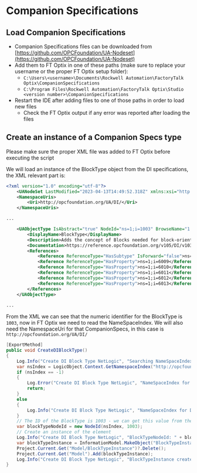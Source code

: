 # Companion Specifications

## Load Companion Specifications

- Companion Specifications files can be downloaded from [https://github.com/OPCFoundation/UA-Nodeset](https://github.com/OPCFoundation/UA-Nodeset)
- Add them to FT Optix in one of these paths (make sure to replace your username or the proper FT Optix setup folder):
    - `C:\Users\<username>\Documents\Rockwell Automation\FactoryTalk Optix\CompanionSpecifications`
    - `C:\Program Files\Rockwell Automation\FactoryTalk Optix\Studio <version number>\CompanionSpecifications`
- Restart the IDE after adding files to one of those paths in order to load new files
    - Check the FT Optix output if any error was reported after loading the files

## Create an instance of a Companion Specs type

Please make sure the proper XML file was added to FT Optix before executing the script

We will load an instance of the BlockType object from the DI specifications, the XML relevant part is:

```xml
<?xml version="1.0" encoding="utf-8"?>
    <UANodeSet LastModified="2023-04-13T14:49:52.318Z" xmlns:xsi="http://www.w3.org/2001/XMLSchema-instance" xmlns="http://opcfoundation.org/UA/2011/03/UANodeSet.xsd" xmlns:uax="http://opcfoundation.org/UA/2008/02/Types.xsd" xmlns:si="http://www.siemens.com/OPCUA/2017/SimaticNodeSetExtensions" xmlns:xsd="http://www.w3.org/2001/XMLSchema" xmlns:s1="http://opcfoundation.org/UA/Machinery/ProcessValues/Types.xsd" xmlns:s2="http://opcfoundation.org/UA/PADIM/Types.xsd" xmlns:ua="http://unifiedautomation.com/Configuration/NodeSet.xsd">
    <NamespaceUris>
        <Uri>http://opcfoundation.org/UA/DI/</Uri>
    </NamespaceUris>

...

    <UAObjectType IsAbstract="true" NodeId="ns=1;i=1003" BrowseName="1:BlockType">
        <DisplayName>BlockType</DisplayName>
        <Description>Adds the concept of Blocks needed for block-oriented FieldDevices</Description>
        <Documentation>https://reference.opcfoundation.org/v105/DI/v103/docs/4.11</Documentation>
        <References>
            <Reference ReferenceType="HasSubtype" IsForward="false">ns=1;i=1001</Reference>
            <Reference ReferenceType="HasProperty">ns=1;i=6009</Reference>
            <Reference ReferenceType="HasProperty">ns=1;i=6010</Reference>
            <Reference ReferenceType="HasProperty">ns=1;i=6011</Reference>
            <Reference ReferenceType="HasProperty">ns=1;i=6012</Reference>
            <Reference ReferenceType="HasProperty">ns=1;i=6013</Reference>
        </References>
    </UAObjectType>
    
...
```

From the XML we can see that the numeric identifier for the BlockType is `1003`, now in FT Optix we need to read the NameSpaceIndex. We will also need the NamespaceUri for that CompanionSpecs, in this case is `http://opcfoundation.org/UA/DI/`

```csharp
[ExportMethod]
public void CreateDIBlockType()
{
    Log.Info("Create DI Block Type NetLogic", "Searching NameSpaceIndex for DI");
    var nsIndex = LogicObject.Context.GetNamespaceIndex("http://opcfoundation.org/UA/DI/");
    if (nsIndex == -1)
    {
        Log.Error("Create DI Block Type NetLogic", "NameSpaceIndex for DI not found, make sure the CompanionSpecification for DI was loaded");
        return;
    }
    else
    {
        Log.Info("Create DI Block Type NetLogic", "NameSpaceIndex for DI: " + nsIndex);
    }
    // The ID of the BlockType is 1003 - we can get this value from the DI XML file
    var blockTypeNodeId = new NodeId(nsIndex, 1003);
    // Create an instance of the element
    Log.Info("Create DI Block Type NetLogic", "BlockTypeNodeId: " + blockTypeNodeId);
    var blockTypeInstance = InformationModel.MakeObject("BlockTypeInstance", blockTypeNodeId);
    Project.Current.Get("Model/BlockTypeInstance")?.Delete();
    Project.Current.Get("Model").Add(blockTypeInstance);
    Log.Info("Create DI Block Type NetLogic", "BlockTypeInstance created and added to the model");
}
```